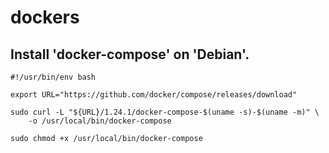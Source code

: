 # dockers

## Install 'docker-compose' on 'Debian'.

    #!/usr/bin/env bash

    export URL="https://github.com/docker/compose/releases/download"

    sudo curl -L "${URL}/1.24.1/docker-compose-$(uname -s)-$(uname -m)" \
        -o /usr/local/bin/docker-compose

    sudo chmod +x /usr/local/bin/docker-compose
